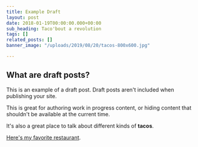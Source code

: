 ```yaml
---
title: Example Draft
layout: post
date: 2018-01-19T00:00:00.000+00:00
sub_heading: Taco'bout a revolution
tags: []
related_posts: []
banner_image: "/uploads/2019/08/20/tacos-800x600.jpg"

---
```

## What are draft posts?

This is an example of a draft post. Draft posts aren't included when publishing your site.

This is great for authoring work in progress content, or hiding content that shouldn't be available at the current time.

It's also a great place to talk about different kinds of **tacos**. 

[Here's my favorite restaurant](http://www.google.com "Margaritas Jalisco").